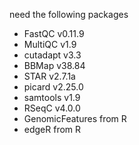 need the following packages
- FastQC v0.11.9
- MultiQC v1.9
- cutadapt v3.3
- BBMap v38.84
- STAR v2.7.1a
- picard v2.25.0
- samtools v1.9
- RSeqC v4.0.0
- GenomicFeatures from R
- edgeR from R
